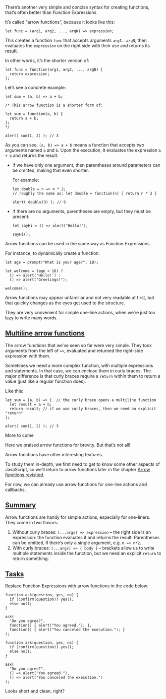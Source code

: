 There’s another very simple and concise syntax for creating functions, that’s often better than Function Expressions.

It’s called “arrow functions”, because it looks like this:

```
let func = (arg1, arg2, ..., argN) => expression;
```

This creates a function `func` that accepts arguments `arg1..argN`, then evaluates the `expression` on the right side with their use and returns its result.

In other words, it’s the shorter version of:

```
let func = function(arg1, arg2, ..., argN) {
  return expression;
};
```

Let’s see a concrete example:

```
let sum = (a, b) => a + b;

/* This arrow function is a shorter form of:

let sum = function(a, b) {
  return a + b;
};
*/

alert( sum(1, 2) ); // 3
```

As you can see, `(a, b) => a + b` means a function that accepts two arguments named `a` and `b`. Upon the execution, it evaluates the expression `a + b` and returns the result.

-   If we have only one argument, then parentheses around parameters can be omitted, making that even shorter.
    
    For example:
    
    ```
    let double = n => n * 2;
    // roughly the same as: let double = function(n) { return n * 2 }
    
    alert( double(3) ); // 6
    ```
    
-   If there are no arguments, parentheses are empty, but they must be present:
    
    ```
    let sayHi = () => alert("Hello!");
    
    sayHi();
    ```
    

Arrow functions can be used in the same way as Function Expressions.

For instance, to dynamically create a function:

```
let age = prompt("What is your age?", 18);

let welcome = (age < 18) ?
  () => alert('Hello!') :
  () => alert("Greetings!");

welcome();
```

Arrow functions may appear unfamiliar and not very readable at first, but that quickly changes as the eyes get used to the structure.

They are very convenient for simple one-line actions, when we’re just too lazy to write many words.

## [Multiline arrow functions](https://javascript.info/arrow-functions-basics#multiline-arrow-functions)

The arrow functions that we’ve seen so far were very simple. They took arguments from the left of `=>`, evaluated and returned the right-side expression with them.

Sometimes we need a more complex function, with multiple expressions and statements. In that case, we can enclose them in curly braces. The major difference is that curly braces require a `return` within them to return a value (just like a regular function does).

Like this:

```
let sum = (a, b) => {  // the curly brace opens a multiline function
  let result = a + b;
  return result; // if we use curly braces, then we need an explicit "return"
};

alert( sum(1, 2) ); // 3
```

More to come

Here we praised arrow functions for brevity. But that’s not all!

Arrow functions have other interesting features.

To study them in-depth, we first need to get to know some other aspects of JavaScript, so we’ll return to arrow functions later in the chapter [Arrow functions revisited](https://javascript.info/arrow-functions).

For now, we can already use arrow functions for one-line actions and callbacks.

## [Summary](https://javascript.info/arrow-functions-basics#summary)

Arrow functions are handy for simple actions, especially for one-liners. They come in two flavors:

1.  Without curly braces: `(...args) => expression` – the right side is an expression: the function evaluates it and returns the result. Parentheses can be omitted, if there’s only a single argument, e.g. `n => n*2`.
2.  With curly braces: `(...args) => { body }` – brackets allow us to write multiple statements inside the function, but we need an explicit `return` to return something.

## [Tasks](https://javascript.info/arrow-functions-basics#tasks)

Replace Function Expressions with arrow functions in the code below:

```
function ask(question, yes, no) {
  if (confirm(question)) yes();
  else no();
}

ask(
  "Do you agree?",
  function() { alert("You agreed."); },
  function() { alert("You canceled the execution."); }
);
```

```
function ask(question, yes, no) {
  if (confirm(question)) yes();
  else no();
}

ask(
  "Do you agree?",
  () => alert("You agreed."),
  () => alert("You canceled the execution.")
);
```

Looks short and clean, right?